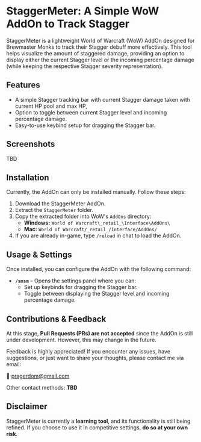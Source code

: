 # StaggerMeter: A Simple WoW AddOn to Track Stagger

StaggerMeter is a lightweight World of Warcraft (WoW) AddOn designed for Brewmaster Monks to track their Stagger debuff more effectively. This tool helps visualize the amount of staggered damage, providing an option to display either the current Stagger level or the incoming percentage damage (while keeping the respective Stagger severity representation).

## Features
- A simple Stagger tracking bar with current Stagger damage taken with current HP pool and max HP,
- Option to toggle between current Stagger level and incoming percentage damage.
- Easy-to-use keybind setup for dragging the Stagger bar.

## Screenshots
TBD

## Installation
Currently, the AddOn can only be installed manually. Follow these steps:

1. Download the StaggerMeter AddOn.
2. Extract the `StaggerMeter` folder.
3. Copy the extracted folder into WoW's `AddOns` directory:
   - **Windows:** `World of Warcraft\_retail_\Interface\AddOns\`
   - **Mac:** `World of Warcraft/_retail_/Interface/AddOns/`
4. If you are already in-game, type `/reload` in chat to load the AddOn.

## Usage & Settings
Once installed, you can configure the AddOn with the following command:

- **`/smsm`** – Opens the settings panel where you can:
  - Set up keybinds for dragging the Stagger bar.
  - Toggle between displaying the Stagger level and incoming percentage damage.

## Contributions & Feedback
At this stage, **Pull Requests (PRs) are not accepted** since the AddOn is still under development. However, this may change in the future.

Feedback is highly appreciated! If you encounter any issues, have suggestions, or just want to share your thoughts, please contact me via email:

📧 [pragerdom@gmail.com](mailto:pragerdom@gmail.com?subject=[GitHub]%20StaggerMeter%20Feedback)

Other contact methods: **TBD**

## Disclaimer
StaggerMeter is currently a **learning tool**, and its functionality is still being refined. If you choose to use it in competitive settings, **do so at your own risk**.
